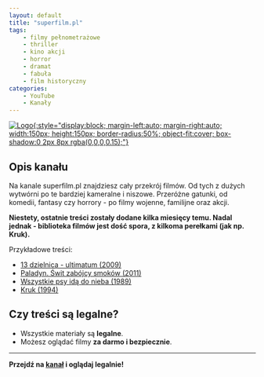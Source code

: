 ```yaml
---
layout: default
title: "superfilm.pl"
tags: 
    - filmy pełnometrażowe
    - thriller
    - kino akcji
    - horror
    - dramat
    - fabuła
    - film historyczny
categories:
    - YouTube
    - Kanały
---
```

[![Logo](https://yt3.googleusercontent.com/ytc/AIdro_n3qvHDVpKHsNdwYKokD3yJa0f0rKlh-kEcs2ucXJNd0uk=s160-c-k-c0x00ffffff-no-rj){:style="display:block; margin-left:auto; margin-right:auto; width:150px; height:150px; border-radius:50%; object-fit:cover; box-shadow:0 2px 8px rgba(0,0,0,0.15);"}](https://www.youtube.com/@superfilmpl)

## Opis kanału

Na kanale superfilm.pl  znajdziesz cały przekrój filmów. Od tych z dużych wytwórni po te bardziej kameralne i niszowe. Przeróżne gatunki, od komedii, fantasy czy horrory - po filmy wojenne, familijne oraz akcji.

**Niestety, ostatnie treści zostały dodane kilka miesięcy temu. Nadal jednak - biblioteka filmów jest dość spora, z kilkoma perełkami (jak np. Kruk).**

Przykładowe treści:
- [13 dzielnica - ultimatum (2009)](https://www.youtube.com/watch?v=ntLtMNO1GJM)
- [Paladyn. Świt zabójcy smoków (2011)](https://www.youtube.com/watch?v=OlKsD7p8sOw)
- [Wszystkie psy idą do nieba (1989)](https://www.youtube.com/watch?v=xBALRx72HW0&t=4158s&pp=0gcJCbEJAYcqIYzv)
- [Kruk (1994)](https://www.youtube.com/watch?v=KkjSDfHwK6E&t=1s)

## Czy treści są legalne?

- Wszystkie materiały są **legalne**.
- Możesz oglądać filmy **za darmo i bezpiecznie**.

---

**Przejdź na [kanał](https://www.youtube.com/@superfilmpl) i oglądaj legalnie!**
